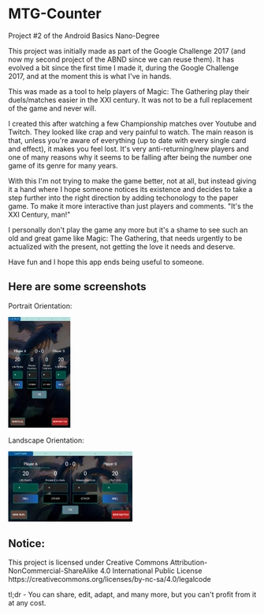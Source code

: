 # MTG-Counter
Project #2 of the Android Basics Nano-Degree

This project was initially made as part of the Google Challenge 2017 (and now my second project of the ABND since we can reuse them). It has evolved a bit since the first time I made it, during the Google Challenge 2017, and at the moment this is what I've in hands.

This was made as a tool to help players of Magic: The Gathering play their duels/matches easier in the XXI century. It was not to be a full replacement of the game and never will.

I created this after watching a few Championship matches over Youtube and Twitch. They looked like crap and very painful to watch. The main reason is that, unless you're aware of everything (up to date with every single card and effect), it makes you feel lost. It's very anti-returning/new players and one of many reasons why it seems to be falling after being the number one game of its genre for many years.
 
With this I'm not trying to make the game better, not at all, but instead giving it a hand where I hope someone notices its existence and decides to take a step further into the right direction by adding techonology to the paper game. To make it more interactive than just players and comments. "It's the XXI Century, man!"

I personally don't play the game any more but it's a shame to see such an old and great game like Magic: The Gathering, that needs urgently to be actualized with the present, not getting the love it needs and deserve.
 
Have fun and I hope this app ends being useful to someone.

## Here are some screenshots

<p>Portrait Orientation:</p>
<img src="https://github.com/DFRodri/MTG-Counter/blob/master/screenshots/Screenshot_20180222-203822.png" height="25%" width="25%">


<p>Landscape Orientation:</p>
<img src="https://github.com/DFRodri/MTG-Counter/blob/master/screenshots/Screenshot_20180222-203841.png" width="50%" height="50%">

## Notice:
<p>This project is licensed under Creative Commons Attribution-NonCommercial-ShareAlike 4.0 International Public License
https://creativecommons.org/licenses/by-nc-sa/4.0/legalcode</p>
<p>tl;dr - You can share, edit, adapt, and many more, but you can't profit from it at any cost.</p>
